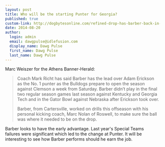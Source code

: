 ```yaml
--- 
layout: post
title: Who will be the starting Punter for Georgia?
published: true
custom-link: http://dogbytesonline.com/refined-drop-has-barber-back-in-line-to-start-as-uga-punter-85802/
date: 2014-08-20
author:
  login: admin
  email: dawgpulse@idlefusion.com
  display_name: Dawg Pulse
  first_name: Dawg Pulse
  last_name: Dawg Pulse
---
```

Marc Weiszer for the Athens Banner-Herald:

> Coach Mark Richt has said Barber has the lead over Adam Erickson as the No. 1 punter as the Bulldogs prepare to open the season against Clemson a week from Saturday. Barber didn’t play in the final two regular season games last season against Kentucky and Georgia Tech and in the Gator Bowl against Nebraska after Erickson took over.
> 
> Barber, from Cartersville, worked on drills this offseason with his personal kicking coach, Marc Nolan of Roswell, to make sure the ball was where it needed to be on the drop.

Barber looks to have the early advantage.  Last year's Special Teams failures were significant which led to the change at Punter.  It will be interesting to see how Barber performs should he earn the job.
